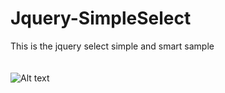 # Jquery-SimpleSelect
This is the jquery select simple and smart sample<br>
<br>
<br>
![Alt text](http://full/path/to/img.jpg "Optional title")
